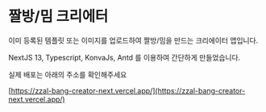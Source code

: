 # 짤방/밈 크리에터

이미 등록된 템플릿 또는 이미지를 업로드하여 짤방/밈을 만드는 크리에이터 앱입니다.

NextJS 13, Typescript, KonvaJs, Antd 를 이용하여 간단하게 만들었습니다.

실제 배포는 아래의 주소를 확인해주세요

[https://zzal-bang-creator-next.vercel.app/](https://zzal-bang-creator-next.vercel.app/)
